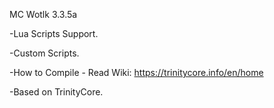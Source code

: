 MC Wotlk 3.3.5a

-Lua Scripts Support.

-Custom Scripts.

-How to Compile - Read Wiki: https://trinitycore.info/en/home

-Based on TrinityCore.
